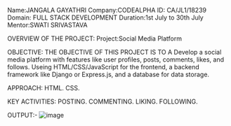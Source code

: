 Name:JANGALA GAYATHRI 
Company:CODEALPHA 
ID: CA/JL1/18239 
Domain: FULL STACK DEVELOPMENT 
Duration:1st July to 30th July
Mentor:SWATI SRIVASTAVA

OVERVIEW OF THE PROJECT: 
Project:Social Media Platform

OBJECTIVE: THE OBJECTIVE OF THIS PROJECT IS TO A Develop a social media platform with features like user profiles, posts, comments, likes, and follows. Useing HTML/CSS/JavaScript for the frontend, a backend framework like Django or Express.js, and a database for data storage.

APPROACH: 
HTML.
CSS.

KEY ACTIVITIES: 
POSTING.
COMMENTING.
LIKING.
FOLLOWING.

OUTPUT:-
![image](https://github.com/user-attachments/assets/04bf6e6f-39e6-4696-a3d8-c71cc6bbefec)
